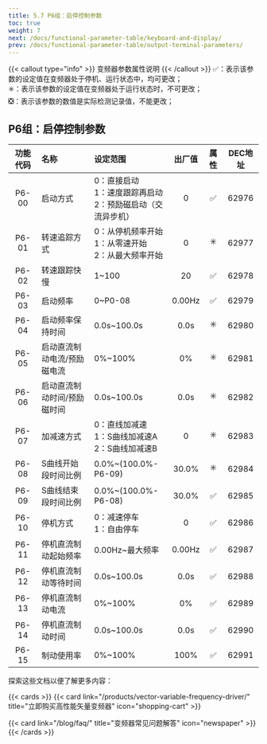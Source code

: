 ```yaml
---
title: 5.7 P6组：启停控制参数
toc: true
weight: 7
next: /docs/functional-parameter-table/keyboard-and-display/
prev: /docs/functional-parameter-table/output-terminal-parameters/
---
```

{{< callout type="info" >}}
  变频器参数属性说明
{{< /callout >}}
✅：表示该参数的设定值在变频器处于停机、运行状态中，均可更改；  
✳️：表示该参数的设定值在变频器处于运行状态时，不可更改；  
❎：表示该参数的数值是实际检测记录值，不能更改；


## P6组：启停控制参数

|  功能代码|    名称  | 设定范围 | 出厂值 |属性 | DEC地址 |
| :----: |    :----   | :----   | :----:   | :----:   | :----:   |
|  P6-00|    启动方式  | 0：直接启动</br>1：速度跟踪再启动</br>2：预励磁启动（交流异步机） |0 | ✅ | 62976 |
|  P6-01|    转速追踪方式  | 0：从停机频率开始</br>1：从零速开始</br>2：从最大频率开始 |0 | ✳️ | 62977 |
|  P6-02|    转速跟踪快慢  | 1~100 |20 | ✅ | 62978 |
|  P6-03|    启动频率  | 0~P0-08 |0.00Hz | ✅ | 62979 |
|  P6-04|    启动频率保持时间  | 0.0s~100.0s |0.0s | ✳️ | 62980 |
|  P6-05|    启动直流制动电流/预励磁电流  | 0%~100% |0% | ✳️ | 62981 |
|  P6-06|    启动直流制动时间/预励磁时间  | 0.0s~100.0s |0.0s | ✳️ | 62982 |
|  P6-07|    加减速方式  | 0：直线加减速</br>1：S曲线加减速A</br>2：S曲线加减速B |0 | ✳️ | 62983 |
|  P6-08|    S曲线开始段时间比例  | 0.0%~(100.0%-P6-09) |30.0% | ✳️ | 62984 |
|  P6-09|    S曲线结束段时间比例  | 0.0%~(100.0%-P6-08) |30.0% | ✅ | 62985 |
|  P6-10|    停机方式  | 0：减速停车</br>1：自由停车 |0 | ✅ | 62986 |
|  P6-11|    停机直流制动起始频率  | 0.00Hz~最大频率 |0.00Hz | ✅ | 62987 |
|  P6-12|    停机直流制动等待时间  | 0.0s~100.0s |0.0s | ✅ | 62988 |
|  P6-13|    停机直流制动电流  | 0%~100% |0% | ✅ | 62989 |
|  P6-14|    停机直流制动时间  | 0.0s~100.0s |0.0s | ✅ | 62990 |
|  P6-15|    制动使用率  | 0%~100% |100% | ✅ | 62991 |

探索这些文档以便了解更多内容：

{{< cards >}}
  {{< card link="/products/vector-variable-frequency-driver/" title="立即购买高性能矢量变频器" icon="shopping-cart" >}}

  {{< card link="/blog/faq/" title="变频器常见问题解答" icon="newspaper" >}}
{{< /cards >}}	
